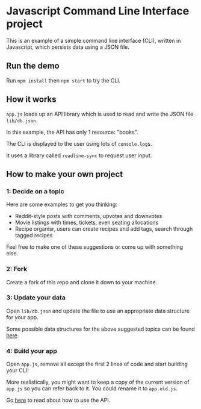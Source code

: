 # Javascript Command Line Interface project

This is an example of a simple command line interface (CLI), written in Javascript, which persists data using a JSON file.

## Run the demo

Run `npm install` then `npm start` to try the CLI.

## How it works

`app.js` loads up an API library which is used to read and write the JSON file `lib/db.json`.

In this example, the API has only 1 resource: "books".

The CLI is displayed to the user using lots of `console.log`s.

It uses a library called `readline-sync` to request user input.

## How to make your own project

### 1: Decide on a topic

Here are some examples to get you thinking:

- Reddit-style posts with comments, upvotes and downvotes
- Movie listings with times, tickets, even seating allocations
- Recipe organisr, users can create recipes and add tags, search through tagged recipes

Feel free to make one of these suggestions or come up with something else.

### 2: Fork

Create a fork of this repo and clone it down to your machine.

### 3: Update your data

Open `lib/db.json` and update the file to use an appropriate data structure for your app.

Some possible data structures for the above suggested topics can be found [here](./data_structures.md).

### 4: Build your app

Open `app.js`, remove all except the first 2 lines of code and start building your CLI!

More realistically, you might want to keep a copy of the current version of `app.js` so you can refer back to it. You could rename it to `app.old.js`.

Go [here](./API_documentation.md) to read about how to use the API.
